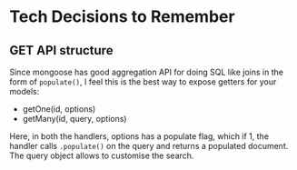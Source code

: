 # Tech Decisions to Remember

## GET API structure

Since mongoose has good aggregation API for doing SQL like joins in the form of `populate()`, I feel this is the best way to expose getters for your models:

-   getOne(id, options)
-   getMany(id, query, options)

Here, in both the handlers, options has a populate flag, which if 1, the handler calls `.populate()` on the query and returns a populated document.
The query object allows to customise the search.
